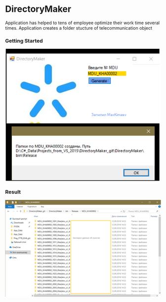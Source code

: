 # DirectoryMaker
Application has helped to tens of employee optimize their work time several times. Application creates a folder stucture of telecommunication object

<h3>Getting Started</h3>
<p align="left">
  <img src="DirMaker_begin.png"/>
</p>
<h3>Result</h3>
<p align="left">
  <img src="DirMaker_result.png"/>
</p>
